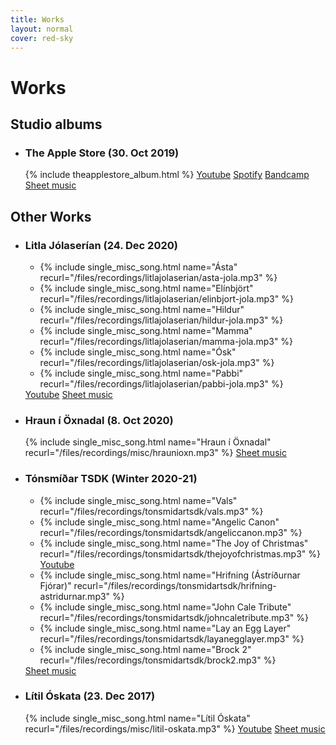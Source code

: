 ```yaml
---
title: Works
layout: normal
cover: red-sky
---
```


<h1>Works</h1>
<div class="allworks">

<div class="albums">
	<h2>Studio albums</h2>
	<ul>
		<li>
			<h3>The Apple Store (30. Oct 2019)</h3>
			{% include theapplestore_album.html %}
			<a class="albumlink" href="https://www.youtube.com/watch?v=tvbTjBbmmI8">Youtube</a>
			<a class="albumlink" href="https://open.spotify.com/album/5Z5XuMOJ8GwwIsRBDBx0DY">Spotify</a>
			<a class="albumlink" href="https://matthiaspetursson.bandcamp.com/album/the-apple-store">Bandcamp</a>
			<a class="albumlink" href="sheets/theapplestore">Sheet music</a>
		</li>
	</ul>
</div>

<div class="misc">
	<h2>Other Works</h2>
	<ul class="misclist">
		<li>
			<h3>Litla Jólaserían (24. Dec 2020)</h3>
			<ul class="miscalbum">
				<li>{% include single_misc_song.html 
						name="Ásta" 
						recurl="/files/recordings/litlajolaserian/asta-jola.mp3"
					%}</li>
				<li>{% include single_misc_song.html 
						name="Elínbjört" 
						recurl="/files/recordings/litlajolaserian/elinbjort-jola.mp3"
					%}</li>
				<li>{% include single_misc_song.html 
						name="Hildur" 
						recurl="/files/recordings/litlajolaserian/hildur-jola.mp3"
					%}</li>
				<li>{% include single_misc_song.html 
						name="Mamma" 
						recurl="/files/recordings/litlajolaserian/mamma-jola.mp3"
					%}</li>
				<li>{% include single_misc_song.html 
						name="Ósk" 
						recurl="/files/recordings/litlajolaserian/osk-jola.mp3"
					%}</li>
				<li>{% include single_misc_song.html 
						name="Pabbi" 
						recurl="/files/recordings/litlajolaserian/pabbi-jola.mp3"
					%}</li>
			</ul>
			<a class="albumlink" href="https://www.youtube.com/watch?v=18EFC-M1pWA&list=PLQ7zN7BEt16Q0rZHiFWTmqjdKNqVgAYam">Youtube</a>
			<a class="albumlink" href="sheets/litlajolaserian">Sheet music</a>
		</li>
		<li class="singlemisclistitem">
			<h3>Hraun í Öxnadal (8. Oct 2020)</h3>
			{% include single_misc_song.html 
				name="Hraun í Öxnadal" 
				recurl="/files/recordings/misc/hraunioxn.mp3"
			%}
			<a class="albumlink" href="files/sheetmusic/misc/hraunioxn.pdf">Sheet music</a>
		</li>
		<li>
			<h3>Tónsmíðar TSDK (Winter 2020-21)</h3>
			<ul class="miscalbum">
				<li class="centersmallname">{% include single_misc_song.html 
						name="Vals" 
						recurl="/files/recordings/tonsmidartsdk/vals.mp3"
					%}</li>
				<li>{% include single_misc_song.html 
						name="Angelic Canon" 
						recurl="/files/recordings/tonsmidartsdk/angeliccanon.mp3"
					%}</li>
				<li>{% include single_misc_song.html 
						name="The Joy of Christmas" 
						recurl="/files/recordings/tonsmidartsdk/thejoyofchristmas.mp3"
					%}
					<a class="albumlink" href="https://www.youtube.com/watch?v=Wgy9IoFDxTQ">Youtube</a>
					</li>
				<li>{% include single_misc_song.html 
						name="Hrifning (Ástríðurnar Fjórar)" 
						recurl="/files/recordings/tonsmidartsdk/hrifning-astridurnar.mp3"
					%}</li>
				<li>{% include single_misc_song.html 
						name="John Cale Tribute" 
						recurl="/files/recordings/tonsmidartsdk/johncaletribute.mp3"
					%}</li>
				<li>{% include single_misc_song.html 
						name="Lay an Egg Layer" 
						recurl="/files/recordings/tonsmidartsdk/layanegglayer.mp3"
					%}</li>
				<li class="centersmallname">{% include single_misc_song.html 
						name="Brock 2" 
						recurl="/files/recordings/tonsmidartsdk/brock2.mp3"
					%}</li>
			</ul>
			<a class="albumlink" href="sheets/tonsmidartsdk">Sheet music</a>
		</li>
		<li class="singlemisclistitem">
			<h3>Lítil Óskata (23. Dec 2017)</h3>
			{% include single_misc_song.html 
				name="Lítil Óskata" 
				recurl="/files/recordings/misc/litil-oskata.mp3"
			%}
			<a class="albumlink" href="https://www.youtube.com/watch?v=ZDFHr3ubVUE">Youtube</a>
			<a class="albumlink" href="files/sheetmusic/misc/litil-oskata.pdf">Sheet music</a>
		</li>
	</ul>
</div>

</div>
